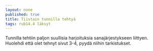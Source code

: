 ```yaml
---
layout: none
published: true
title: Tiistain tunnilla tehtyä
tags: rub14.4 läksyt
---
```

Tunnilla tehtiin paljon suullisia harjoituksia sanajärjestykseen liittyen. Huolehdi että olet tehnyt sivut 3-4, pyydä niihin tarkistukset.
